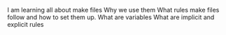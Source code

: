 I am learning all about make files
Why we use them 
What rules make files follow and how to set them up.
What are variables
What are implicit and explicit rules

